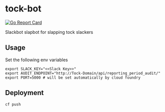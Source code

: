 # tock-bot

[![Go Report Card](http://goreportcard.com/badge/geramirez/tock-bot)](http://goreportcard.com/report/geramirez/tock-bot)

Slackbot slapbot for slapping tock slackers

## Usage
Set the following env variables
```
export SLACK_KEY="<<Slack Key>>"
export AUDIT_ENDPOINT="http://Tock-Domain/api/reporting_period_audit/"
export PORT=5000 # will be set automatically by cloud foundry
```

## Deployment
`cf push`
